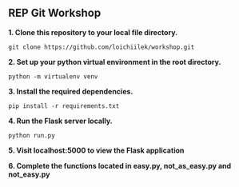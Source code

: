 ## REP Git Workshop

**1. Clone this repository to your local file directory.**

``git clone https://github.com/loichiilek/workshop.git``

**2. Set up your python virtual environment in the root directory.**

``python -m virtualenv venv``

**3. Install the required dependencies.**

``pip install -r requirements.txt``

**4. Run the Flask server locally.**

``python run.py``

**5. Visit localhost:5000 to view the Flask application**

**6. Complete the functions located in easy.py, not_as_easy.py and not_easy.py**
